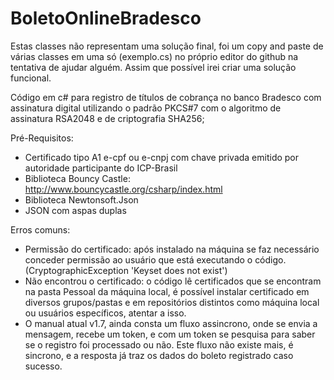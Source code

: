 # BoletoOnlineBradesco

Estas classes não representam uma solução final, foi um copy and paste de várias classes em uma só (exemplo.cs) no próprio editor do github na tentativa de ajudar alguém. Assim que possível irei criar uma solução funcional.

Código em c# para registro de títulos de cobrança no banco Bradesco com assinatura digital utilizando o padrão PKCS#7 com o algoritmo de assinatura RSA2048 e de criptografia SHA256;

Pré-Requisitos: 

- Certificado tipo A1 e-cpf ou e-cnpj com chave privada emitido por autoridade participante do ICP-Brasil
- Biblioteca Bouncy Castle: http://www.bouncycastle.org/csharp/index.html
- Biblioteca Newtonsoft.Json
- JSON com aspas duplas

Erros comuns:

- Permissão do certificado: após instalado na máquina se faz necessário conceder permissão ao usuário que está executando o código. (CryptographicException 'Keyset does not exist')
- Não encontrou o certificado: o código lê certificados que se encontram na pasta Pessoal da máquina local, é possível instalar certificado em diversos grupos/pastas e em repositórios distintos como máquina local ou usuários específicos, atentar a isso.
- O manual atual v1.7, ainda consta um fluxo assincrono, onde se envia a mensagem, recebe um token, e com um token se pesquisa para saber se o registro foi processado ou não. Este fluxo não existe mais, é sincrono, e a resposta já traz os dados do boleto registrado caso sucesso.
